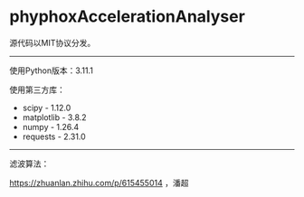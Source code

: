 # phyphoxAccelerationAnalyser

源代码以MIT协议分发。

---

使用Python版本：3.11.1

使用第三方库：
- scipy - 1.12.0
- matplotlib - 3.8.2
- numpy - 1.26.4
- requests - 2.31.0

---

滤波算法：

https://zhuanlan.zhihu.com/p/615455014 ，潘超
